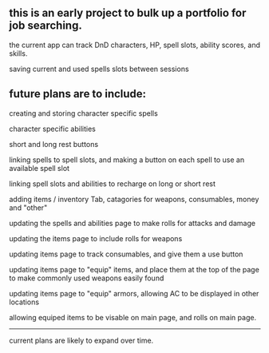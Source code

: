 this is an early project to bulk up a portfolio for job searching.
-------
the current app can track DnD characters, HP, spell slots, ability scores, and skills.

saving current and used spells slots between sessions

future plans are to include:
---------

creating and storing character specific spells

character specific abilities

short and long rest buttons

linking spells to spell slots, and making a button on each spell to use an available spell slot

linking spell slots and abilities to recharge on long or short rest

adding items / inventory Tab, catagories for weapons, consumables, money and "other"

updating the spells and abilities page to make rolls for attacks and damage

updating the items page to include rolls for weapons

updating items page to track consumables, and give them a use button

updating items page to "equip" items, and place them at the top of the page to make commonly used weapons easily found

updating items page to "equip" armors, allowing AC to be displayed in other locations

allowing equiped items to be visable on main page, and rolls on main page.

--------
current plans are likely to expand over time.
